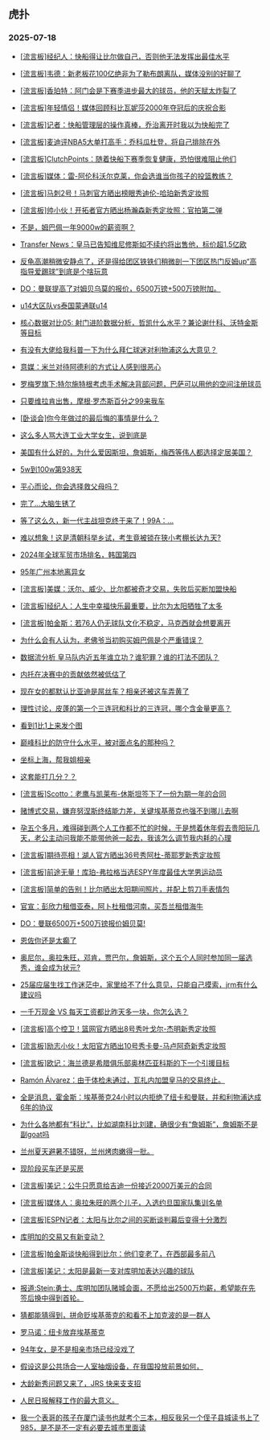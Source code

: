 ## 虎扑 
### 2025-07-18

+ [[流言板]经纪人：快船得让比尔做自己，否则他无法发挥出最佳水平](https://bbs.hupu.com/633791329.html)

+ [[流言板]韦德：新老板花100亿绝非为了勒布朗离队，媒体没别的好聊了](https://bbs.hupu.com/633788743.html)

+ [[流言板]香珀特：阿门会是下赛季进步最大的球员，他的天赋太炸裂了](https://bbs.hupu.com/633787251.html)

+ [[流言板]年轻情侣！媒体回顾科比瓦妮莎2000年夺冠后的庆祝合影](https://bbs.hupu.com/633787681.html)

+ [[流言板]记者：快船管理层的操作真棒，乔治离开时我以为快船完了](https://bbs.hupu.com/633789609.html)

+ [[流言板]麦迪评NBA5大单打高手：乔科瓜杜登，将自己排除在外](https://bbs.hupu.com/633789012.html)

+ [[流言板]ClutchPoints：随着快船下赛季恢复健康，恐怕很难阻止他们](https://bbs.hupu.com/633791866.html)

+ [[流言板]媒体：雷-阿伦科沃尔克莱，你会选谁当你孩子的投篮教练？](https://bbs.hupu.com/633787937.html)

+ [[流言板]马刺2号！马刺官方晒出榜眼秀迪伦-哈珀新秀定妆照](https://bbs.hupu.com/633789042.html)

+ [[流言板]帅小伙！开拓者官方晒出杨瀚森新秀定妆照：官拍第二弹](https://bbs.hupu.com/633788729.html)

+ [不是，姆巴佩一年9000w的薪资啊？](https://bbs.hupu.com/633783660.html)

+ [Transfer News：皇马已告知维尼修斯如不续约将出售他，标价超1.5亿欧](https://bbs.hupu.com/633783846.html)

+ [反龟高潮稍微安静点了，还是得给团区铁铁们稍微剖一下团区热门反姆up“高指导爱踢球”到底是个啥玩意](https://bbs.hupu.com/633782215.html)

+ [DO：曼联提高了对姆贝乌莫的报价，6500万镑+500万镑附加。](https://bbs.hupu.com/633789374.html)

+ [u14大区队vs泰国蒙通联u14](https://bbs.hupu.com/633788152.html)

+ [核心数据对比05:  射门进阶数据分析，哲凯什么水平？兼论谢什科、沃特金斯等目标](https://bbs.hupu.com/633783224.html)

+ [有没有大佬给我科普一下为什么拜仁球迷对利物浦这么大意见？](https://bbs.hupu.com/633781801.html)

+ [意媒：米兰对待阿德利的方式让人感到很恶心](https://bbs.hupu.com/633785009.html)

+ [罗梅罗旗下:特尔施特根考虑手术解决背部问题，巴萨可以用他的空间注册球员](https://bbs.hupu.com/633787648.html)

+ [只要维拉肯出售，摩根·罗杰斯百分之99来我车](https://bbs.hupu.com/633783959.html)

+ [[卧谈会]你今年做过的最后悔的事情是什么？](https://bbs.hupu.com/633789357.html)

+ [这么多人骂大连工业大学女生，说到底是](https://bbs.hupu.com/633786899.html)

+ [美国有什么好的，为什么爱因斯坦，詹姆斯，梅西等伟人都选择定居美国？](https://bbs.hupu.com/633788803.html)

+ [5w到100w第938天](https://bbs.hupu.com/633786776.html)

+ [平心而论，你会选择救父母吗？](https://bbs.hupu.com/633786925.html)

+ [完了…大脑生锈了](https://bbs.hupu.com/633787357.html)

+ [等了这么久，新一代主战坦克终于来了！99A：…](https://bbs.hupu.com/633789137.html)

+ [难以想象！这是清朝科举乡试，考生竟被锁在狭小考棚长达九天?](https://bbs.hupu.com/633788089.html)

+ [2024年全球军贸市场排名，韩国第四](https://bbs.hupu.com/633787167.html)

+ [95年广州本地离异女](https://bbs.hupu.com/633786874.html)

+ [[流言板]美媒：沃尔、威少、比尔都被奇才交易，失败后买断加盟快船](https://bbs.hupu.com/633792480.html)

+ [[流言板]经纪人：人生中幸福快乐最重要，比尔为太阳牺牲了太多](https://bbs.hupu.com/633791985.html)

+ [[流言板]帕金斯：若76人仍无球队文化不稳定，马克西就会想要离开](https://bbs.hupu.com/633790908.html)

+ [为什么会有人认为，老佛爷当初购买姆巴佩是个严重错误？](https://bbs.hupu.com/633789386.html)

+ [数据流分析 皇马队内近五年谁立功？谁犯罪？谁的打法不团队？](https://bbs.hupu.com/633789050.html)

+ [内托在决赛中的贡献依然被低估了](https://bbs.hupu.com/633784584.html)

+ [现在女的都默认比亚迪是屌丝车？相亲还被这车弄黄了](https://bbs.hupu.com/633791078.html)

+ [理性讨论，皮蓬的第一个三连冠和科比的三连冠，哪个含金量更高？](https://bbs.hupu.com/633789128.html)

+ [看到1比1上来发个图](https://bbs.hupu.com/633789469.html)

+ [巅峰科比的防守什么水平，被对面点名的那种吗？](https://bbs.hupu.com/633790418.html)

+ [坐标上海，帮我姐相亲](https://bbs.hupu.com/633787607.html)

+ [这套能打几分？？](https://bbs.hupu.com/633791874.html)

+ [[流言板]Scotto：老鹰与凯莱布-休斯坦签下了一份为期一年的合同](https://bbs.hupu.com/633790019.html)

+ [赌博式交易，嫌弃努涅斯终结能力差，关键埃基蒂克也强不到哪儿去啊](https://bbs.hupu.com/633787726.html)

+ [孕五个多月，难得碰到两个人工作都不忙的时候，于是想着休年假去贵阳玩几天，老公主动问我能不能带他爸一起去，我该怎么调节我内耗的心理](https://bbs.hupu.com/633790379.html)

+ [[流言板]期待亮相！湖人官方晒出36号秀阿杜-蒂耶罗新秀定妆照](https://bbs.hupu.com/633791410.html)

+ [[流言板]前途无量！库珀-弗拉格当选ESPY年度最佳大学男运动员](https://bbs.hupu.com/633789823.html)

+ [[流言板]简单的告别！比尔晒出太阳期间照片，并配上剪刀手表情包](https://bbs.hupu.com/633791555.html)

+ [官宣：彭欣力租借亚泰，阿卜杜租借河南，买吾兰租借海牛](https://bbs.hupu.com/633785271.html)

+ [DO：曼联6500万+500万镑报价姆贝莫!](https://bbs.hupu.com/633789558.html)

+ [恩佐你还是太癫了](https://bbs.hupu.com/633791548.html)

+ [奥尼尔，奥拉朱旺，邓肯，贾巴尔，詹姆斯，这个五个人同时参加同一届选秀，谁会成为状元?](https://bbs.hupu.com/633793650.html)

+ [25届应届生找工作迷茫中，家里给不了什么意见，只能自己摸索，jrm有什么建议吗](https://bbs.hupu.com/633790448.html)

+ [一千万现金 VS 每天工资都比昨天多一块，你怎么选？](https://bbs.hupu.com/633792063.html)

+ [[流言板]高个控卫！篮网官方晒出8号秀叶戈尔-杰明新秀定妆照](https://bbs.hupu.com/633790997.html)

+ [[流言板]励志小伙！太阳官方晒出10号秀卡曼-马卢阿奇新秀定妆照](https://bbs.hupu.com/633791260.html)

+ [[流言板]欧记：海兰德是希腊俱乐部奥林匹亚科斯的下一个引援目标](https://bbs.hupu.com/633790598.html)

+ [Ramón Álvarez：由于体检未通过，瓦扎内加盟皇马的交易终止。](https://bbs.hupu.com/633785156.html)

+ [全是消息，霍金斯：埃基蒂克24小时以内拒绝了纽卡和曼联，并和利物浦达成6年的协议](https://bbs.hupu.com/633786443.html)

+ [为什么各地都有“科比”，比如湖南科比刘建，确很少有“詹姆斯”，詹姆斯不是副goat吗](https://bbs.hupu.com/633790700.html)

+ [兰州夏天避暑不错呀，兰州烤肉嫩得一批。](https://bbs.hupu.com/633790440.html)

+ [现阶段买车还是买房](https://bbs.hupu.com/633793558.html)

+ [[流言板]美记：公牛只愿意给吉迪一份接近2000万美元的合同](https://bbs.hupu.com/633796603.html)

+ [[流言板]媒体人：奥拉朱旺的两个儿子，入选约旦国家队集训名单](https://bbs.hupu.com/633791806.html)

+ [[流言板]ESPN记者：太阳与比尔之间的买断谈判幕后变得十分激烈](https://bbs.hupu.com/633796343.html)

+ [库明加的交易又有新变动？](https://bbs.hupu.com/633792447.html)

+ [[流言板]帕金斯谈快船得到比尔：他们变老了，在西部最多前八](https://bbs.hupu.com/633796447.html)

+ [[流言板]美记：太阳是最新一支对库明加表达兴趣的球队](https://bbs.hupu.com/633796494.html)

+ [报道:Stein:勇士、库明加团队赌城会面，不愿给出2500万均薪，希望能在先签后换中得到首轮。](https://bbs.hupu.com/633792485.html)

+ [猜都能猜得到，拼命贬埃基蒂克的和看不上加克波的是一群人](https://bbs.hupu.com/633793531.html)

+ [罗马诺：纽卡放弃埃基蒂克](https://bbs.hupu.com/633786160.html)

+ [94年女，是不是相亲市场已经没戏了](https://bbs.hupu.com/633795545.html)

+ [假设这是公共场合一人室抽烟设备，在我国投放前景如何，](https://bbs.hupu.com/633792108.html)

+ [大龄新秀问题又来了，JRS 快来支支招](https://bbs.hupu.com/633791903.html)

+ [人民日报解释工作的最大意义。](https://bbs.hupu.com/633792326.html)

+ [我一个表哥的孩子在厦门读书也就考个三本，相反我另一个侄子县城读书上了985，是不是不一定有必要去城市里面读](https://bbs.hupu.com/633791728.html)

